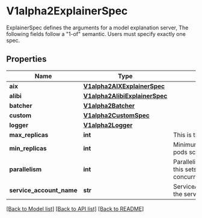 # V1alpha2ExplainerSpec

ExplainerSpec defines the arguments for a model explanation server, The following fields follow a \"1-of\" semantic. Users must specify exactly one spec.
## Properties
Name | Type | Description | Notes
------------ | ------------- | ------------- | -------------
**aix** | [**V1alpha2AIXExplainerSpec**](V1alpha2AIXExplainerSpec.md) |  | [optional] 
**alibi** | [**V1alpha2AlibiExplainerSpec**](V1alpha2AlibiExplainerSpec.md) |  | [optional] 
**batcher** | [**V1alpha2Batcher**](V1alpha2Batcher.md) |  | [optional] 
**custom** | [**V1alpha2CustomSpec**](V1alpha2CustomSpec.md) |  | [optional] 
**logger** | [**V1alpha2Logger**](V1alpha2Logger.md) |  | [optional] 
**max_replicas** | **int** | This is the up bound for autoscaler to scale to | [optional] 
**min_replicas** | **int** | Minimum number of replicas which defaults to 1, when minReplicas &#x3D; 0 pods scale down to 0 in case of no traffic | [optional] 
**parallelism** | **int** | Parallelism specifies how many requests can be processed concurrently, this sets the hard limit of the container concurrency(https://knative.dev/docs/serving/autoscaling/concurrency). | [optional] 
**service_account_name** | **str** | ServiceAccountName is the name of the ServiceAccount to use to run the service | [optional] 

[[Back to Model list]](../README.md#documentation-for-models) [[Back to API list]](../README.md#documentation-for-api-endpoints) [[Back to README]](../README.md)


